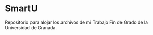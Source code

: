 # SmartU
Repositorio para alojar los archivos de mi Trabajo Fin de Grado de la Universidad de Granada.
